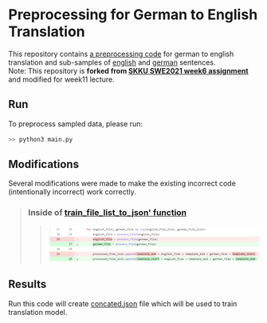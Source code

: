 # Preprocessing for German to English Translation

This repository contains [a preprocessing code](main.py) for german to english translation and sub-samples of [english](english.txt) and [german](german.txt) sentences.\
Note: This repository is **forked from [SKKU SWE2021 week6 assignment](https://github.com/agwaBom/Assignment_6)** and modified for week11 lecture.

## Run
To preprocess sampled data, please run:
```bash
>> python3 main.py
```

## Modifications
Several modifications were made to make the existing incorrect code (intentionally incorrect) work correctly.

> ### Inside of [train_file_list_to_json' function](https://github.com/hmtyj2/Assignment_6-1/blob/9e86c3ef4647289ec497255a68d0dc110680f3d6/main.py#L8)
>> <img src='./figures/assignment6_modifications.png'>

## Results
Run this code will create [concated.json](./concated.json) file which will be used to train translation model.
